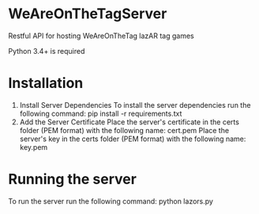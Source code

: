 # WeAreOnTheTagServer
Restful API for hosting WeAreOnTheTag lazAR tag games

Python 3.4+ is required

# Installation
1. Install Server Dependencies
  To install the server dependencies run the following command:
    pip install -r requirements.txt
2. Add the Server Certificate
  Place the server's certificate in the certs folder (PEM format) with the following name:
  cert.pem
  Place the server's key in the certs folder (PEM format) with the following name:
  key.pem
  
# Running the server 
  To run the server run the following command:
    python lazors.py
